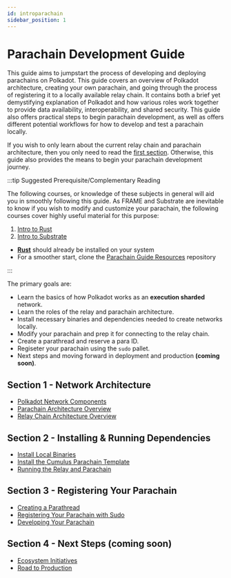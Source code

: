 ```yaml
---
id: introparachain
sidebar_position: 1
---
```


# Parachain Development Guide

This guide aims to jumpstart the process of developing and deploying parachains on Polkadot. This guide covers an overview of Polkadot architecture, creating your own parachain, and going through the process of registering it to a locally available relay chain.  It contains both a brief yet demystifying explanation of Polkadot and how various roles work together to provide data availability, interoperability, and shared security.  This guide also offers practical steps to begin parachain development, as well as offers different potential workflows for how to develop and test a parachain locally. 

If you wish to only learn about the current relay chain and parachain architecture, then you only need to read the [first section](./Parachain/beginner/section1/index.md).  Otherwise, this guide also provides the means to begin your parachain development journey.

:::tip Suggested Prerequisite/Complementary Reading 

The following courses, or knowledge of these subjects in general will aid you in smoothly following this guide.  As FRAME and Substrate are inevitable to know if you wish to modify and customize your parachain, the following courses cover highly useful material for this purpose:

1. [Intro to Rust](./introrust.md)
2. [Intro to Substrate](./introsubstrate.md)

* [**Rust**](https://www.rust-lang.org/tools/install) should already be installed on your system
* For a smoother start, clone the [Parachain Guide Resources](https://github.com/w3f/parachain-guide-resources) repository

:::

The primary goals are:

- Learn the basics of how Polkadot works as an **execution sharded** network.
- Learn the roles of the relay and parachain architecture.
- Install necessary binaries and dependencies needed to create networks locally.
- Modify your parachain and prep it for connecting to the relay chain.
- Create a parathread and reserve a para ID.
- Regiseter your parachain using the `sudo` pallet.
- Next steps and moving forward in deployment and production **(coming soon)**.

## Section 1 - Network Architecture

- [Polkadot Network Components](./Parachain/beginner/section1/network-components.md)
- [Parachain Architecture Overview](./Parachain/beginner/section1/parachain.md)
- [Relay Chain Architecture Overview](./Parachain/beginner/section1/relay-chain.md)

## Section 2 - Installing & Running Dependencies

- [Install Local Binaries](./Parachain/beginner/section2/install-binary.md)
- [Install the Cumulus Parachain Template](./Parachain/beginner/section2/install-template.md)
- [Running the Relay and Parachain](./Parachain/beginner/section2/running-chains.md)

## Section 3 - Registering Your Parachain

- [Creating a Parathread](./Parachain/beginner/section3/creating-parathread.md)
- [Registering Your Parachain with Sudo](./Parachain/beginner/section3/sudo-register.md)
- [Developing Your Parachain](./Parachain/beginner/section3/developing-parachain.md)

## Section 4 - Next Steps (coming soon)

- [Ecosystem Initiatives](./Parachain/beginner/section4/initatives.md)
- [Road to Production](./Parachain/beginner/section4/road-to-production.md)